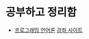 # 공부하고 정리함

- [프로그래밍 언어론](./PL.md) [강좌 사이트](http://www.kocw.net/home/search/kemView.do?kemId=147984)
